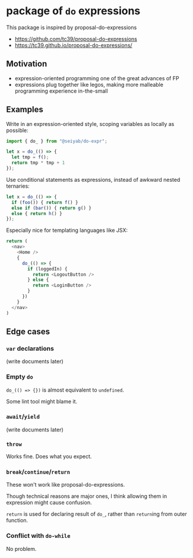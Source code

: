 # package of `do` expressions

This package is inspired by proposal-do-expressions
- https://github.com/tc39/proposal-do-expressions
- https://tc39.github.io/proposal-do-expressions/


## Motivation

* expression-oriented programming one of the great advances of FP
* expressions plug together like legos, making more malleable programming experience in-the-small


## Examples

Write in an expression-oriented style, scoping variables as locally as possible:

```js
import { do_ } from "@seiyab/do-expr";

let x = do_(() => {
  let tmp = f();
  return tmp * tmp + 1
});
```


Use conditional statements as expressions, instead of awkward nested ternaries:

```js
let x = do_(() => {
  if (foo()) { return f() }
  else if (bar()) { return g() }
  else { return h() }
});
```

Especially nice for templating languages like JSX:

```js
return (
  <nav>
    <Home />
    {
      do_(() => {
        if (loggedIn) {
          return <LogoutButton />
        } else {
          return <LoginButton />
        }
      })
    }
  </nav>
)
```

## Edge cases

### `var` declarations

(write documents later)

### Empty `do`

`do_(() => {})` is almost equivalent to `undefined`.

Some lint tool might blame it.

### `await`/`yield`

(write documents later)

### `throw`

Works fine. Does what you expect.

### `break`/`continue`/`return`

These won't work like proposal-do-expressions.

Though technical reasons are major ones,
I think allowing them in expression might cause confusion.

`return` is used for declaring result of `do_`, rather than `return`ing from outer function.

### Conflict with `do-while`

No problem.
